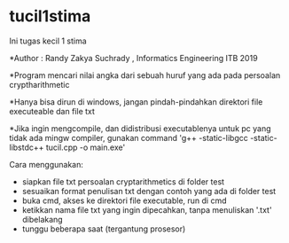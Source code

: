 # tucil1stima
Ini tugas kecil 1 stima

*Author : Randy Zakya Suchrady , Informatics Engineering ITB 2019

*Program mencari nilai angka dari sebuah huruf yang ada pada persoalan cryptharithmetic

*Hanya bisa dirun di windows, jangan pindah-pindahkan direktori file executeable dan file txt

*Jika ingin mengcompile, dan didistribusi executablenya untuk pc yang tidak ada mingw compiler, gunakan command 'g++ -static-libgcc -static-libstdc++ tucil.cpp -o main.exe'


Cara menggunakan:
  - siapkan file txt persoalan cryptarithmetics di folder test
  - sesuaikan format penulisan txt dengan contoh yang ada di folder test
  - buka cmd, akses ke direktori file executable, run di cmd
  - ketikkan nama file txt yang ingin dipecahkan, tanpa menuliskan '.txt' dibelakang
  - tunggu beberapa saat (tergantung prosesor)
